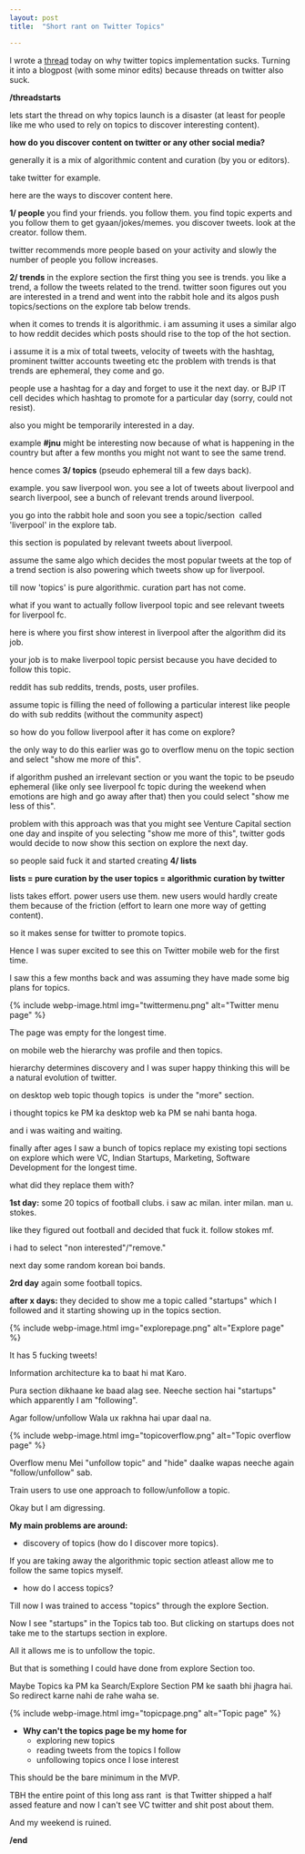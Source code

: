 ```yaml
---
layout: post
title:  "Short rant on Twitter Topics"

---
```


I wrote a [thread](https://twitter.com/manas_saloi) today on why twitter topics implementation sucks. Turning it into a blogpost (with some minor edits) because threads on twitter also suck.

**/threadstarts**

lets start the thread on why topics launch is a disaster (at least for people like me who used to rely on topics to discover interesting content).

**how do you discover content on twitter or any other social media?**

generally it is a mix of algorithmic content and curation (by you or editors).

take twitter for example.

here are the ways to discover content here.

**1/ people** you find your friends. you follow them. you find topic experts and you follow them to get gyaan/jokes/memes. you discover tweets. look at the creator. follow them.

twitter recommends more people based on your activity and slowly the number of people you follow increases.

**2/ trends** in the explore section the first thing you see is trends. you like a trend, a follow the tweets related to the trend. twitter soon figures out you are interested in a trend and went into the rabbit hole and its algos push topics/sections on the explore tab below trends.

when it comes to trends it is algorithmic. i am assuming it uses a similar algo to how reddit decides which posts should rise to the top of the hot section.

i assume it is a mix of total tweets, velocity of tweets with the hashtag, prominent twitter accounts tweeting etc
the problem with trends is that trends are ephemeral, they come and go.

people use a hashtag for a day and forget to use it the next day. or BJP IT cell decides which hashtag to promote for a particular day (sorry, could not resist).

also you might be temporarily interested in a day.

example **#jnu** might be interesting now because of what is happening in the country but after a few months you might not want to see the same trend.

hence comes **3/ topics** (pseudo ephemeral till a few days back).

example. you saw liverpool won. you see a lot of tweets about liverpool and search liverpool, see a bunch of relevant trends around liverpool.

you go into the rabbit hole and soon you see a topic/section  called 'liverpool' in the explore tab.

this section is populated by relevant tweets about liverpool.

assume the same algo which decides the most popular tweets at the top of a trend section is also powering which tweets show up for liverpool.

till now 'topics' is pure algorithmic. curation part has not come.

what if you want to actually follow liverpool topic and see relevant tweets for liverpool fc.

here is where you first show interest in liverpool after the algorithm did its job.

your job is to make liverpool topic persist because you have decided to follow this topic.

reddit has sub reddits, trends, posts, user profiles.

assume topic is filling the need of following a particular interest like people do with sub reddits (without the community aspect)

so how do you follow liverpool after it has come on explore?

the only way to do this earlier was go to overflow menu on the topic section and select "show me more of this".

if algorithm pushed an irrelevant section or you want the topic to be pseudo ephemeral (like only see liverpool fc topic during the weekend when emotions are high and go away after that) then you could select "show me less of this".

problem with this approach was that you might see Venture Capital section one day and inspite of you selecting "show me more of this", twitter gods would decide to now show this section on explore the next day.

so people said fuck it and started creating **4/ lists**

**lists = pure curation by the user
topics = algorithmic curation by twitter**

lists takes effort. power users use them. new users would hardly create them because of the friction (effort to learn one more way of getting content).

so it makes sense for twitter to promote topics.

Hence I was super excited to see this on Twitter mobile web for the first time.

I saw this a few months back and was assuming they have made some big plans for topics.


{% include webp-image.html img="twittermenu.png" alt="Twitter menu page" %}

The page was empty for the longest time.

on mobile web the hierarchy was profile and then topics.

hierarchy determines discovery and I was super happy thinking this will be a natural evolution of twitter.

on desktop web topic though topics  is under the "more" section.

i thought topics ke PM ka desktop web ka PM se nahi banta hoga.

and i was waiting and waiting.

finally after ages I saw a bunch of topics replace my existing topi sections on explore which were VC, Indian Startups, Marketing, Software Development for the longest time.

what did they replace them with?

**1st day:** some 20 topics of football clubs. i saw ac milan. inter milan. man u. stokes.

like they figured out football and decided that fuck it. follow stokes mf.

i had to select "non interested"/"remove."

next day some random korean boi bands.

**2rd day** again some football topics.

**after x days:** they decided to show me a topic called "startups" which I followed and it starting showing up in the topics section.

{% include webp-image.html img="explorepage.png" alt="Explore page" %}

It has 5 fucking tweets!

Information architecture ka to baat hi mat Karo.

Pura section dikhaane ke baad alag see.
Neeche section hai "startups" which apparently I am "following".

Agar follow/unfollow Wala ux rakhna hai upar daal na.

{% include webp-image.html img="topicoverflow.png" alt="Topic overflow page" %}

Overflow menu Mei "unfollow topic" and "hide" daalke wapas neeche again "follow/unfollow" sab.

Train users to use one approach to follow/unfollow a topic.

Okay but I am digressing.

**My main problems are around:**

- discovery of topics (how do I discover more topics).

If you are taking away the algorithmic topic section atleast allow me to follow the same topics myself.

- how do I access topics?

Till now I was trained to access "topics" through the explore Section.

Now I see "startups" in the Topics tab too. But clicking on startups does not take me to the startups section in explore.

All it allows me is to unfollow the topic.

But that is something I could have done from explore Section too.

Maybe Topics ka PM ka Search/Explore Section PM ke saath bhi jhagra hai. So redirect karne nahi de rahe waha se.

{% include webp-image.html img="topicpage.png" alt="Topic page" %}

- **Why can't the topics page be my home for**
  - exploring new topics
  - reading tweets from the topics I follow
  - unfollowing topics once I lose interest

This should be the bare minimum in the MVP.

TBH the entire point of this long ass rant  is that Twitter shipped a half assed feature and now I can't see VC twitter and shit post about them.

And my weekend is ruined.

**/end**
